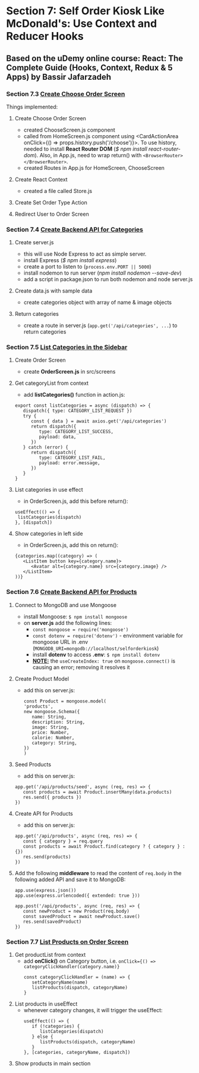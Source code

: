 # Section 7: Self Order Kiosk Like McDonald's: Use Context and Reducer Hooks

## Based on the uDemy online course: React: The Complete Guide (Hooks, Context, Redux & 5 Apps) by Bassir Jafarzadeh

### Section 7.3 [Create Choose Order Screen](https://www.udemy.com/course/react-the-complete-guide/learn/lecture/26278540)

Things implemented:

1. Create Choose Order Screen

   - created ChooseScreen.js component
   - called from HomeScreen.js component using <CardActionArea onClick={() => props.history.push('/choose')}>. To use history, needed to install **React Router DOM** (_$ npm install react-router-dom_). Also, in App.js, need to wrap return() with `<BrowserRouter></BrowserRouter>`.
   - created Routes in App.js for HomeScreen, ChooseScreen

2. Create React Context

   - created a file called Store.js

3. Create Set Order Type Action
4. Redirect User to Order Screen

### Section 7.4 [Create Backend API for Categories](https://www.udemy.com/course/react-the-complete-guide/learn/lecture/26342582)

1. Create server.js

   - this will use Node Express to act as simple server.
   - install Express (_$ npm install express_)
   - create a port to listen to (`process.env.PORT || 5000`)
   - install nodemon to run server (_npm install nodemon --save-dev_)
   - add a script in package.json to run both nodemon and node server.js

2. Create data.js with sample data

   - create categories object with array of name & image objects

3. Return categories
   - create a route in server.js (`app.get('/api/categories', ...`) to return categories

### Section 7.5 [List Categories in the Sidebar](https://www.udemy.com/course/react-the-complete-guide/learn/lecture/26342588)

1. Create Order Screen

   - create **OrderScreen.js** in src/screens

2. Get categoryList from context

   - add **listCategories()** function in action.js:

   ```
   export const listCategories = async (dispatch) => {
      dispatch({ type: CATEGORY_LIST_REQUEST })
      try {
         const { data } = await axios.get('/api/categories')
         return dispatch({
            type: CATEGORY_LIST_SUCCESS,
            payload: data,
         })
      } catch (error) {
         return dispatch({
            type: CATEGORY_LIST_FAIL,
            payload: error.message,
         })
      }
   }
   ```

3. List categories in use effect

   - in OrderScreen.js, add this before return():

   ```
   useEffect(() => {
    listCategories(dispatch)
   }, [dispatch])

   ```

4. Show categories in left side

   - in OrderScreen.js, add this on return():

   ```
   {categories.map((category) => (
      <ListItem button key={category.name}>
         <Avatar alt={category.name} src={category.image} />
      </ListItem>
   ))}

   ```

### Section 7.6 [Create Backend API for Products](https://www.udemy.com/course/react-the-complete-guide/learn/lecture/26342602)

1. Connect to MongoDB and use Mongoose
   - install Mongoose: `$ npm install mongoose`
   - on **server.js** add the following lines:
     - `const mongoose = require('mongoose')`
     - `const dotenv = require('dotenv')` - environment variable for mongoose URL in .env (`MONGODB_URI=mongodb://localhost/selforderkiosk`)
     - install **dotenv** to access **.env**: `$ npm install dotenv`
     - **<ins>NOTE:</ins>** the `useCreateIndex: true` on `mongoose.connect()` is causing an error; removing it resolves it
2. Create Product Model
   - add this on server.js:
     ```
     const Product = mongoose.model(
     'products',
     new mongoose.Schema({
        name: String,
        description: String,
        image: String,
        price: Number,
        calorie: Number,
        category: String,
     })
     )
     ```
3. Seed Products
   - add this on server.js:
   ```
   app.get('/api/products/seed', async (req, res) => {
      const products = await Product.insertMany(data.products)
      res.send({ products })
   })
   ```
4. Create API for Products
   - add this on server.js:
   ```
   app.get('/api/products', async (req, res) => {
      const { category } = req.query
      const products = await Product.find(category ? { category } : {})
      res.send(products)
   })
   ```
5. Add the following **middleware** to read the content of `req.body` in the following added API and save it to MongoDB:

   ```
   app.use(express.json())
   app.use(express.urlencoded({ extended: true }))

   app.post('/api/products', async (req, res) => {
      const newProduct = new Product(req.body)
      const savedProduct = await newProduct.save()
      res.send(savedProduct)
   })
   ```

### Section 7.7 [List Products on Order Screen](https://www.udemy.com/course/react-the-complete-guide/learn/lecture/26342666)

1. Get productList from context
   - add **onClick()** on Category button, i.e. `onClick={() => categoryClickHandler(category.name)}`
     ```
     const categoryClickHandler = (name) => {
        setCategoryName(name)
        listProducts(dispatch, categoryName)
     }
     ```
2. List products in useEffect
   - whenever category changes, it will trigger the useEffect:
     ```
     useEffect(() => {
        if (!categories) {
           listCategories(dispatch)
        } else {
           listProducts(dispatch, categoryName)
        }
     }, [categories, categoryName, dispatch])
     ```
3. Show products in main section
